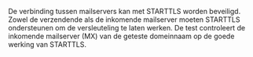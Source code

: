 De verbinding tussen mailservers kan met STARTTLS worden beveiligd. Zowel de verzendende als de inkomende mailserver moeten STARTTLS ondersteunen om de versleuteling te laten werken. De test controleert de inkomende mailserver (MX) van de geteste domeinnaam op de goede werking van STARTTLS.
